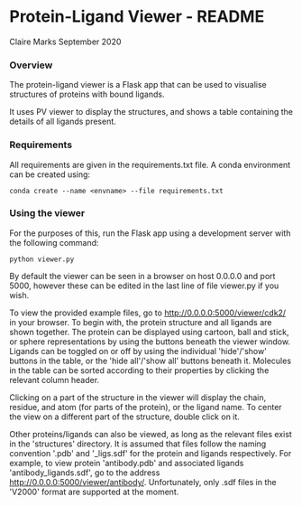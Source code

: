 # Protein-Ligand Viewer - README
Claire Marks
September 2020

### Overview

The protein-ligand viewer is a Flask app that can be used to visualise structures of proteins with bound ligands.

It uses PV viewer to display the structures, and shows a table containing the details of all ligands present.

### Requirements

All requirements are given in the requirements.txt file. A conda environment can be created using:

`conda create --name <envname> --file requirements.txt`


### Using the viewer

For the purposes of this, run the Flask app using a development server with the following command:

`python viewer.py`

By default the viewer can be seen in a browser on host 0.0.0.0 and port 5000, however these can be edited in the last line of file viewer.py if you wish.

To view the provided example files, go to http://0.0.0.0:5000/viewer/cdk2/ in your browser. To begin with, the protein structure and all ligands are shown together. The protein can be displayed using cartoon, ball and stick, or sphere representations by using the buttons beneath the viewer window. Ligands can be toggled on or off by using the individual 'hide'/'show' buttons in the table, or the 'hide all'/'show all' buttons beneath it. Molecules in the table can be sorted according to their properties by clicking the relevant column header.

Clicking on a part of the structure in the viewer will display the chain, residue, and atom (for parts of the protein), or the ligand name. To center the view on a different part of the structure, double click on it.

Other proteins/ligands can also be viewed, as long as the relevant files exist in the 'structures' directory. It is assumed that files follow the naming convention '<structureid>.pdb' and '<structureid>_ligs.sdf' for the protein and ligands respectively. For example, to view protein 'antibody.pdb' and associated ligands 'antibody_ligands.sdf', go to the address http://0.0.0.0:5000/viewer/antibody/. Unfortunately, only .sdf files in the 'V2000' format are supported at the moment.